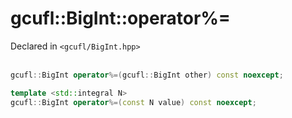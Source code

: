 # gcufl::BigInt::operator%=
Declared in `<gcufl/BigInt.hpp>`
<br/><br/>
```cpp
gcufl::BigInt operator%=(gcufl::BigInt other) const noexcept;

template <std::integral N>
gcufl::BigInt operator%=(const N value) const noexcept;
```
